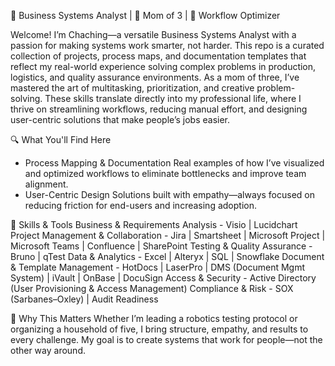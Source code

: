 💼 Business Systems Analyst | 💪 Mom of 3 | 🧠 Workflow Optimizer

Welcome! I’m Chaching—a versatile Business Systems Analyst with a passion for making systems work smarter, not harder. This repo is a curated collection of projects, process maps, and documentation templates that reflect my real-world experience solving complex problems in production, logistics, and quality assurance environments.
As a mom of three, I’ve mastered the art of multitasking, prioritization, and creative problem-solving. These skills translate directly into my professional life, where I thrive on streamlining workflows, reducing manual effort, and designing user-centric solutions that make people’s jobs easier.

🔍 What You'll Find Here
- Process Mapping & Documentation
Real examples of how I’ve visualized and optimized workflows to eliminate bottlenecks and improve team alignment.
- User-Centric Design
Solutions built with empathy—always focused on reducing friction for end-users and increasing adoption.

🧰 Skills & Tools
Business & Requirements Analysis	- Visio | Lucidchart
Project Management & Collaboration	- Jira | Smartsheet | Microsoft Project | Microsoft Teams | Confluence | SharePoint
Testing & Quality Assurance	- Bruno | qTest
Data & Analytics	- Excel | Alteryx | SQL | Snowflake
Document & Template Management	- HotDocs | LaserPro | DMS (Document Mgmt System) | iVault | OnBase | DocuSign
Access & Security	- Active Directory (User Provisioning & Access Management)
Compliance & Risk	- SOX (Sarbanes–Oxley) | Audit Readiness


💬 Why This Matters
Whether I’m leading a robotics testing protocol or organizing a household of five, I bring structure, empathy, and results to every challenge. My goal is to create systems that work for people—not the other way around.



